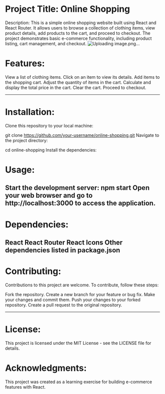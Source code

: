 # Project Title:  Online Shopping
Description:
This is a simple online shopping website built using React and React Router. It allows users to browse a collection of  clothing items, view product details, add products to the cart, and proceed to checkout. The project demonstrates basic e-commerce functionality, including product listing, cart management, and checkout.
![Uploading image.png…]()


# Features:
View a list of clothing items.
Click on an item to view its details.
Add items to the shopping cart.
Adjust the quantity of items in the cart.
Calculate and display the total price in the cart.
Clear the cart.
Proceed to checkout.

--------------------------------------------------------------------------------------------------------------------------------------------------------------------------------


# Installation:
 Clone this repository to your local machine:

 git clone https://github.com/your-username/online-shopping.git
 Navigate to the project directory:

cd online-shopping
 Install the dependencies:


# Usage:
Start the development server:
 npm start
Open your web browser and go to http://localhost:3000 to access the application.
--------------------------------------------------------------------------------------------------------------------------------------------------------------------------------

# Dependencies:
React
React Router
React Icons
Other dependencies listed in package.json
--------------------------------------------------------------------------------------------------------------------------------------------------------------------------------

# Contributing:
Contributions to this project are welcome. To contribute, follow these steps:

Fork the repository.
Create a new branch for your feature or bug fix.
Make your changes and commit them.
Push your changes to your forked repository.
Create a pull request to the original repository.

--------------------------------------------------------------------------------------------------------------------------------------------------------------------------------
# License:
This project is licensed under the MIT License - see the LICENSE file for details.

# Acknowledgments:
This project was created as a learning exercise for building e-commerce features with React.

